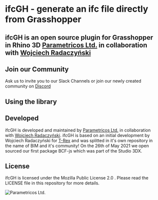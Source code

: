 # ifcGH - generate an ifc file directly from Grasshopper
## ifcGH is an open source plugin for Grasshopper in Rhino 3D [Parametricos Ltd.](https://parametricos.com "Parametricos Ltd.") in collaboration with [Wojciech Radaczyński](https://github.com/paireks "Wojciech Radaczyński")

## Join our Community
Ask us to invite you to our Slack Channels or join our newly created community on [Discord](https://discord.gg/qcTMXVa44S)

## Using the library

## Developed
ifcGH is developed and maintained by [Parametricos Ltd.](https://parametricos.com "Parametricos Ltd.") in collaboration with [Wojciech Radaczyński](https://github.com/paireks "Wojciech Radaczyński"). ifcGH is based on an initial development by Wojciech Radaczyński for [T-Rex](https://github.com/paireks/T-Rex "Parametricos Ltd.") and was splitted in it's own repository in the name of BIM and it's community! On the 26th of May 2021 we open sourced our first package BCF-js which was part of the Studio 3DX.

## License
ifcGH is licensed under the Mozilla Public License 2.0 . Please read the LICENSE file in this repository for more details. 

![Parametricos Ltd.][logo]

[logo]: https://media0.giphy.com/media/RhkDKJaRMPIcFoZbDr/giphy.gif "Parametricos Ltd."
